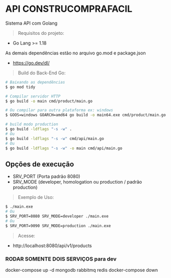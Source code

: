 # API CONSTRUCOMPRAFACIL

Sistema  API com Golang

> Requisitos do projeto:

- Go Lang >= 1.18

As demais dependências estão no arquivo go.mod e package.json

- https://go.dev/dl/

> Build do Back-End Go:
```bash
# Baixando as dependências
$ go mod tidy

# Compilar servidor HTTP
$ go build -o main cmd/product/main.go

# Ou compilar para outra plataforma ex: windows
$ GOOS=windows GOARCH=amd64 go build -o main64.exe cmd/product/main.go

# build modo production
$ go build -ldflags "-s -w" .
# Ou
$ go build -ldflags "-s -w" cmd/api/main.go
# Ou
$ go build -ldflags "-s -w" -o main cmd/api/main.go
```
## Opções de execução
- SRV_PORT (Porta padrão 8080)
- SRV_MODE (developer, homologation ou production / padrão production)

> Exemplo de Uso:
```bash
$ ./main.exe
# Ou
$ SRV_PORT=8080 SRV_MODE=developer ./main.exe
# Ou
$ SRV_PORT=9090 SRV_MODE=production ./main.exe
```

> Acesse:
- http://localhost:8080/api/v1/products
### RODAR SOMENTE DOIS SERVIÇOS para dev
docker-compose up -d mongodb rabbitmq redis 
docker-compose down

